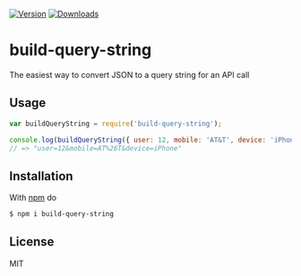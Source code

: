  [![Version](https://img.shields.io/npm/v/build-query-string.svg)](https://www.npmjs.com/package/build-query-string)
 [![Downloads](https://img.shields.io/npm/dt/build-query-string.svg)](https://www.npmjs.com/package/build-query-string)
 
 # build-query-string
 
 The easiest way to convert JSON to a query string for an API call
 
 ## Usage
 ```js
 var buildQueryString = require('build-query-string');
 
 console.log(buildQueryString({ user: 12, mobile: 'AT&T', device: 'iPhone' }));
 // => "user=12&mobile=AT%26T&device=iPhone"
 ```
 
 ## Installation
 
 With [npm](https://npmjs.org) do
 ```bash
 $ npm i build-query-string
 ```

  ## License
 
 MIT
